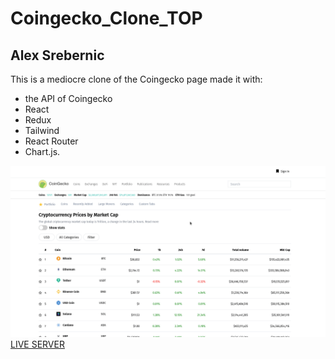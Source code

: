 # Coingecko_Clone_TOP
## Alex Srebernic   
This is a mediocre clone of the Coingecko page made it with:    
- the API of Coingecko
- React
- Redux
- Tailwind
- React Router
- Chart.js.    

![](coingecko-clone.gif)
[LIVE SERVER](https://alexsrebernic.github.io/Coingecko_Clone_TOP/#/)
